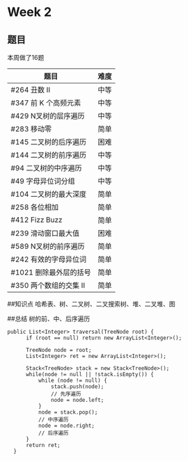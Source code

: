 # Week 2
## 题目
本周做了16题

|题目                |难度                  |
|-------------------|---------------------|
|#264 丑数 II             |中等	                |
|#347 前 K 个高频元素	         |中等	                |
|#429 N叉树的层序遍历	         |中等	                |
|#283 移动零	            |简单	                |
|#145 二叉树的后序遍历         |困难	                |
|#144 二叉树的前序遍历	         |中等	                |
|#94 二叉树的中序遍历         |中等	                |
|#49 字母异位词分组         |中等	                |
|#104 二叉树的最大深度	       |简单	                |
|#258 各位相加         |简单	                |
|#412 Fizz Buzz        |简单	                |
|#239 滑动窗口最大值        |困难	                |
|#589 N叉树的前序遍历        |简单	                |
|#242 有效的字母异位词        |简单	                |
|#1021 删除最外层的括号         |简单	                |
|#350 两个数组的交集 II        |简单	                |

##知识点
哈希表、树、二叉树、二叉搜索树、堆、二叉堆、图

##总结
树的前、中、后序遍历
```
public List<Integer> traversal(TreeNode root) {
      if (root == null) return new ArrayList<Integer>();
      
      TreeNode node = root;
      List<Integer> ret = new ArrayList<Integer>();
      
      Stack<TreeNode> stack = new Stack<TreeNode>();
      while(node != null || !stack.isEmpty()) {
          while (node != null) {
              stack.push(node);
              // 先序遍历
              node = node.left;
          }
          node = stack.pop();
          // 中序遍历
          node = node.right;
          // 后序遍历
      }
      return ret;
  }
```